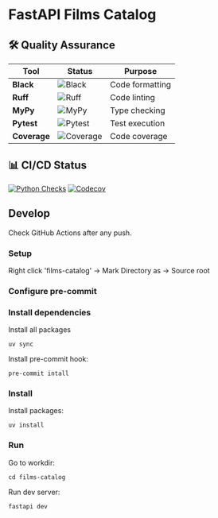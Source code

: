 # FastAPI Films Catalog

## 🛠 Quality Assurance

| Tool | Status | Purpose |
|------|--------|---------|
| **Black** | ![Black](https://img.shields.io/badge/◼️_Black-Formatted-000000?style=flat-square) | Code formatting |
| **Ruff** | ![Ruff](https://img.shields.io/badge/🪶_Ruff-Linting-FCC21B?style=flat-square&logoColor=black) | Code linting |
| **MyPy** | ![MyPy](https://img.shields.io/badge/🧪_MyPy-Typing-0075C9?style=flat-square) | Type checking |
| **Pytest** | ![Pytest](https://img.shields.io/badge/🧪_Pytest-Testing-0A9EDC?style=flat-square) | Test execution |
| **Coverage** | ![Coverage](https://img.shields.io/badge/📊_Coverage-Reports-F01F7A?style=flat-square) | Code coverage |

## 📊 CI/CD Status

[![Python Checks](https://github.com/Bulstray/FastAPIFilmsCatalogs/actions/workflows/python-checks.yml/badge.svg)](https://github.com/Bulstray/FastAPIFilmsCatalogs/actions)
[![Codecov](https://codecov.io/gh/Bulstray/FastAPIFilmsCatalogs/branch/master/graph/badge.svg)](https://codecov.io/gh/Bulstray/FastAPIFilmsCatalogs)
## Develop

Check GitHub Actions after any push.

### Setup

Right click 'films-catalog' -> Mark Directory as -> Source root

### Configure pre-commit

### Install dependencies

Install all packages
```shell
uv sync
```

Install pre-commit hook:
```shell
pre-commit intall
```


### Install

Install packages:
```shell
uv install
```

### Run

Go to workdir:
```shell
cd films-catalog
```

Run dev server:
```shell
fastapi dev
```
